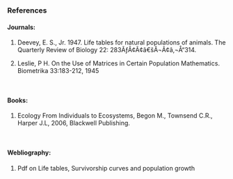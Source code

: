 ### References

#### Journals:
 
1. Deevey, E. S., Jr. 1947. Life tables for natural populations of animals. The Quarterly Review of Biology 22: 283ÃƒÂ¢Ã¢â€šÂ¬Ã¢â‚¬Å“314.

2. Leslie, P H. On the Use of Matrices in Certain Population Mathematics. Biometrika 33:183-212, 1945

&nbsp; 

#### Books:
 
1. Ecology From Individuals to Ecosystems, Begon M., Townsend C.R., Harper J.L, 2006, Blackwell Publishing.

&nbsp;

#### Webliography:
1. Pdf on Life tables, Survivorship curves and population growth